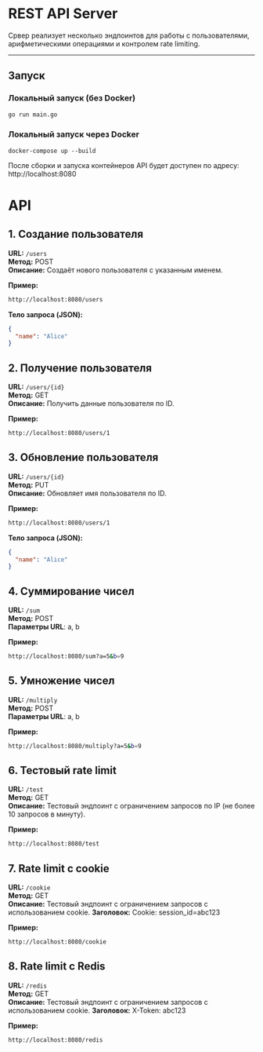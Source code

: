 # REST API Server

Срвер реализует несколько эндпоинтов для работы с пользователями, арифметическими операциями и контролем rate limiting.

---

## Запуск

### Локальный запуск (без Docker)

```bash
go run main.go
```

### Локальный запуск через Docker

```
docker-compose up --build
```
После сборки и запуска контейнеров API будет доступен по адресу:
http://localhost:8080

# API

## 1. Создание пользователя

**URL:** `/users`  
**Метод:** POST  
**Описание:** Создаёт нового пользователя с указанным именем.

**Пример:**

```bash
http://localhost:8080/users
```

**Тело запроса (JSON):**

```json
{
  "name": "Alice"
}
```

## 2. Получение пользователя

**URL:** `/users/{id}`  
**Метод:** GET  
**Описание:** Получить данные пользователя по ID.

**Пример:**

```bash
http://localhost:8080/users/1
```

## 3. Обновление пользователя

**URL:** `/users/{id}`  
**Метод:** PUT  
**Описание:** Обновляет имя пользователя по ID.

**Пример:**

```bash
http://localhost:8080/users/1
```

**Тело запроса (JSON):**

```json
{
  "name": "Alice"
}
```

## 4. Суммирование чисел

**URL:** `/sum`  
**Метод:** POST  
**Параметры URL**: a, b

**Пример:**

```bash
http://localhost:8080/sum?a=5&b=9
```

## 5. Умножение чисел 

**URL:** `/multiply`  
**Метод:** POST  
**Параметры URL**: a, b

**Пример:**

```bash
http://localhost:8080/multiply?a=5&b=9
```

## 6. Тестовый rate limit 

**URL:** `/test`  
**Метод:** GET  
**Описание:** Тестовый эндпоинт с ограничением запросов по IP (не более 10 запросов в минуту).

**Пример:**

```bash
http://localhost:8080/test
```

## 7. Rate limit с cookie

**URL:** `/cookie`  
**Метод:** GET  
**Описание:** Тестовый эндпоинт с ограничением запросов с использованием cookie.
**Заголовок:** Cookie: session_id=abc123


**Пример:**

```bash
http://localhost:8080/cookie
```

## 8. Rate limit с Redis 

**URL:** `/redis`  
**Метод:** GET  
**Описание:** Тестовый эндпоинт с ограничением запросов с использованием cookie.
**Заголовок:** X-Token: abc123

**Пример:**

```bash
http://localhost:8080/redis
```
